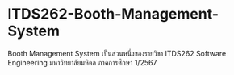 # ITDS262-Booth-Management-System
Booth Management System เป็นส่วนหนึ่งของรายวิชา ITDS262 Software Engineering  มหาวิทยาลัยมหิดล ภาคการศึกษา 1/2567
